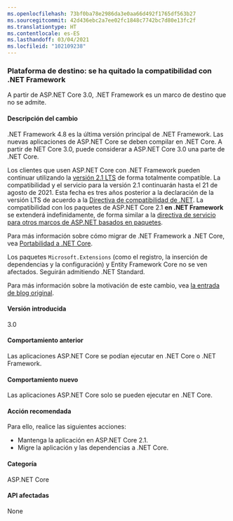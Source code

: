 ```yaml
---
ms.openlocfilehash: 73bf0ba78e2986da3e0aa66d492f1765df563b27
ms.sourcegitcommit: 42d436ebc2a7ee02fc1848c7742bc7d80e13fc2f
ms.translationtype: HT
ms.contentlocale: es-ES
ms.lasthandoff: 03/04/2021
ms.locfileid: "102109238"
---
```

### <a name="target-framework-net-framework-support-dropped"></a>Plataforma de destino: se ha quitado la compatibilidad con .NET Framework

A partir de ASP.NET Core 3.0, .NET Framework es un marco de destino que no se admite.

#### <a name="change-description"></a>Descripción del cambio

.NET Framework 4.8 es la última versión principal de .NET Framework. Las nuevas aplicaciones de ASP.NET Core se deben compilar en .NET Core. A partir de NET Core 3.0, puede considerar a ASP.NET Core 3.0 una parte de .NET Core.

Los clientes que usen ASP.NET Core con .NET Framework pueden continuar utilizando la [versión 2.1 LTS](https://dotnet.microsoft.com/download/dotnet/2.1) de forma totalmente compatible. La compatibilidad y el servicio para la versión 2.1 continuarán hasta el 21 de agosto de 2021. Esta fecha es tres años posterior a la declaración de la versión LTS de acuerdo a la [Directiva de compatibilidad de .NET](https://dotnet.microsoft.com/platform/support-policy). La compatibilidad con los paquetes de ASP.NET Core 2.1 **en .NET Framework** se extenderá indefinidamente, de forma similar a la [directiva de servicio para otros marcos de ASP.NET basados en paquetes](https://dotnet.microsoft.com/platform/support/policy/aspnet).

Para más información sobre cómo migrar de .NET Framework a .NET Core, vea [Portabilidad a .NET Core](~/docs/core/porting/index.md).

Los paquetes `Microsoft.Extensions` (como el registro, la inserción de dependencias y la configuración) y Entity Framework Core no se ven afectados. Seguirán admitiendo .NET Standard.

Para más información sobre la motivación de este cambio, vea [la entrada de blog original](https://devblogs.microsoft.com/aspnet/a-first-look-at-changes-coming-in-asp-net-core-3-0/).

#### <a name="version-introduced"></a>Versión introducida

3.0

#### <a name="old-behavior"></a>Comportamiento anterior

Las aplicaciones ASP.NET Core se podían ejecutar en .NET Core o .NET Framework.

#### <a name="new-behavior"></a>Comportamiento nuevo

Las aplicaciones ASP.NET Core solo se pueden ejecutar en .NET Core.

#### <a name="recommended-action"></a>Acción recomendada

Para ello, realice las siguientes acciones:

- Mantenga la aplicación en ASP.NET Core 2.1.
- Migre la aplicación y las dependencias a .NET Core.

#### <a name="category"></a>Categoría

ASP.NET Core

#### <a name="affected-apis"></a>API afectadas

None

<!-- 

#### Affected APIs

Not detectable via API analysis

-->
